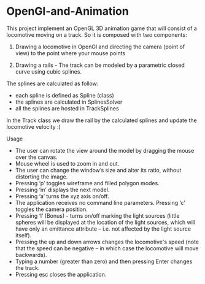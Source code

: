 # OpenGl-and-Animation
This project implement an OpenGL 3D animation game that will consist of a locomotive moving on a track. So it is composed with two components:
1. Drawing a locomotive in OpenGl and directing the camera (point of view) to the point where your mouse points

2. Drawing a rails - The track can be modeled by a parametric closed curve using cubic splines.

The splines are calculated as follow:
- each spline is defined as Spline (class)
- the splines are calculated in SplinesSolver
- all the splines are hosted in TrackSplines

In the Track class we draw the rail by the calculated splines and update the locomotive velocity :)

Usage
- The user can rotate the view around the model by dragging the mouse over the canvas.
- Mouse wheel is used to zoom in and out.
- The user can change the window’s size and alter its ratio, without distorting the
image.
- Pressing ‘p’ toggles wireframe and filled polygon modes.
- Pressing ‘m’ displays the next model.
- Pressing ‘a’ turns the xyz axis on/off.
- The application receives no command line parameters.
 Pressing ‘c’ toggles the camera position.
- Pressing ‘l’ (Bonus) - turns on/off marking the light sources (little spheres will be
displayed at the location of the light sources, which will have only an emittance
attribute – i.e. not affected by the light source itself).
- Pressing the up and down arrows changes the locomotive's speed (note that the
speed can be negative – in which case the locomotive will move backwards).
- Typing a number (greater than zero) and then pressing Enter changes the track.
- Pressing esc closes the application.
